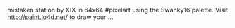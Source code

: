 mistaken station by XIX in 64x64 #pixelart using the Swanky16 palette. Visit http://paint.lo4d.net/ to draw your … 